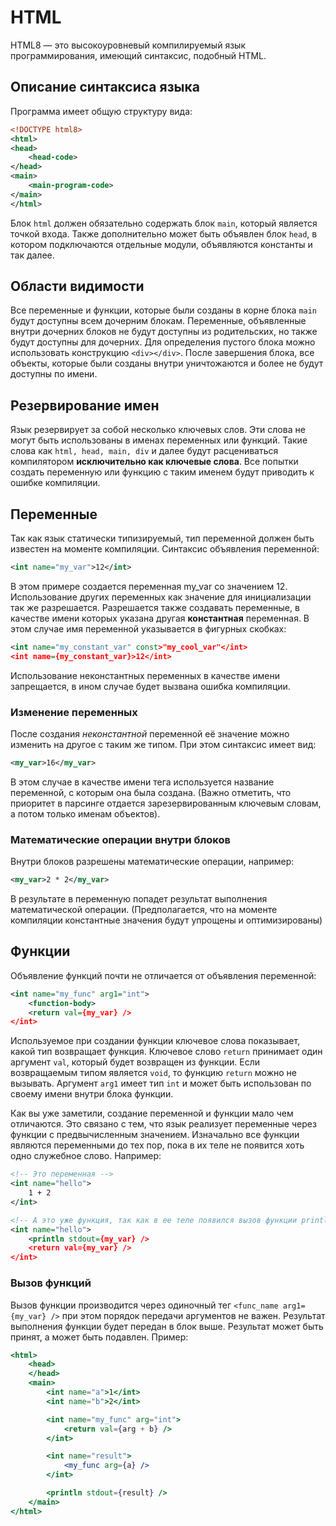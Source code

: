 # HTML
HTML8 — это высокоуровневый компилируемый язык программирования, имеющий синтаксис, подобный HTML.

## Описание синтаксиса языка

Программа имеет общую структуру вида:
```xml
<!DOCTYPE html8>
<html>
<head>
    <head-code>
</head>
<main>
    <main-program-code>
</main>
</html>
```

Блок `html` должен обязательно содержать блок `main`, который является точкой входа. Также дополнительно может быть объявлен блок `head`, в котором подключаются отдельные модули, объявляются константы и так далее.

## Области видимости
Все переменные и функции, которые были созданы в корне блока `main` будут доступны всем дочерним блокам. Переменные, объявленные внутри дочерних блоков не будут доступны из родительских, но также будут доступны для дочерних. Для определения пустого блока можно использовать конструкцию `<div></div>`. После завершения блока, все объекты, которые были созданы внутри уничтожаются и более не будут доступны по имени.

## Резервирование имен
Язык резервирует за собой несколько ключевых слов. Эти слова не могут быть использованы в именах переменных или функций. Такие слова как `html, head, main, div` и далее будут расцениваться компилятором **исключительно как ключевые слова**. Все попытки создать переменную или функцию с таким именем будут приводить к ошибке компиляции.

## Переменные
Так как язык статически типизируемый, тип переменной должен быть известен на моменте компиляции. Синтаксис объявления переменной:
```xml
<int name="my_var">12</int>
```

В этом примере создается переменная my_var со значением 12. Использование других переменных как значение для инициализации так же разрешается. Разрешается также создавать переменные, в качестве имени которых указана другая **константная** переменная. В этом случае имя переменной указывается в фигурных скобках: 
```xml
<int name="my_constant_var" const>"my_cool_var"</int>
<int name={my_constant_var}>12</int>
```

Использование неконстантных переменных в качестве имени запрещается, в ином случае будет вызвана ошибка компиляции.

### Изменение переменных
После создания *неконстантной* переменной её значение можно изменить на другое с таким же типом. При этом синтаксис имеет вид:
```xml
<my_var>16</my_var>
```

В этом случае в качестве имени тега используется название переменной, с которым она была создана. (Важно отметить, что приоритет в парсинге отдается зарезервированным ключевым словам, а потом только именам объектов).

### Математические операции внутри блоков
Внутри блоков разрешены математические операции, например:
```xml
<my_var>2 * 2</my_var>
```

В результате в переменную попадет результат выполнения математической операции. (Предполагается, что на моменте компиляции константные значения будут упрощены и оптимизированы)

## Функции
Объявление функций почти не отличается от объявления переменной:
```xml
<int name="my_func" arg1="int">
    <function-body>
    <return val={my_var} />
</int>
```

Используемое при создании функции ключевое слова показывает, какой тип возвращает функция. Ключевое слово `return` принимает один аргумент `val`, который будет возвращен из функции. Если возвращаемым типом является `void`, то функцию `return` можно не вызывать.
Аргумент `arg1` имеет тип `int` и может быть использован по своему имени внутри блока функции.    

Как вы уже заметили, создание переменной и функции мало чем отличаются. Это связано с тем, что язык реализует переменные через функции с предвычисленным значением. Изначально все функции являются переменными до тех пор, пока в их теле не появится хоть одно служебное слово. Например:

```xml
<!-- Это переменная -->
<int name="hello">
    1 + 2
</int>

<!-- А это уже функция, так как в ее теле появился вызов функции println -->
<int name="hello">
    <println stdout={my_var} />
    <return val={my_var} />
</int>
```

### Вызов функций
Вызов функции производится через одиночный тег `<func_name arg1={my_var} />` при этом порядок передачи аргументов не важен. Результат выполнения функции будет передан в блок выше. Результат может быть принят, а может быть подавлен. Пример:
```jsx
<html>
    <head>
    </head>
    <main>
        <int name="a">1</int>
        <int name="b">2</int>

        <int name="my_func" arg="int">
            <return val={arg + b} />
        </int>

        <int name="result">
            <my_func arg={a} />
        </int>

        <println stdout={result} />
    </main>
</html>
```